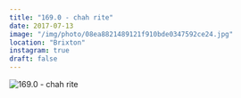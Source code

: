 ```yaml
---
title: "169.0 - chah rite"
date: 2017-07-13
image: "/img/photo/08ea8821489121f910bde0347592ce24.jpg"
location: "Brixton"
instagram: true
draft: false
---
```


![169.0 - chah rite](/img/photo/08ea8821489121f910bde0347592ce24.jpg)
